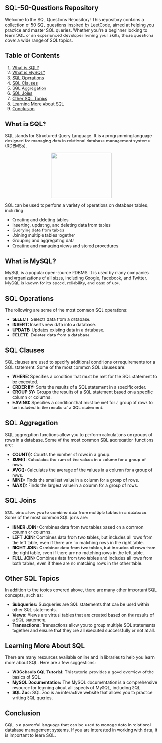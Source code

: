 ## SQL-50-Questions Repository

Welcome to the SQL Questions Repository! This repository contains a collection of 50 SQL questions inspired by LeetCode, aimed at helping you practice and master SQL queries. Whether you're a beginner looking to learn SQL or an experienced developer honing your skills, these questions cover a wide range of SQL topics.

## Table of Contents

1. [What is SQL?](#what-is-sql)
2. [What is MySQL?](#what-is-mysql)
3. [SQL Operations](#sql-operations)
4. [SQL Clauses](#sql-clauses)
5. [SQL Aggregation](#sql-aggregation)
6. [SQL Joins](#sql-joins)
7. [Other SQL Topics](#other-sql-topics)
8. [Learning More About SQL](#learning-more-about-sql)
9. [Conclusion](#conclusion)

## What is SQL?

SQL stands for Structured Query Language. It is a programming language designed for managing data in relational database management systems (RDBMSs). 

<p align="center">
  <img src="https://github.com/bhartik021/SQL-50-LeetCode/assets/75694208/09a6e8f5-24f3-461c-a2ab-401e0d8825a7" height="150px" width="200px">
</p>

SQL can be used to perform a variety of operations on database tables, including:
* Creating and deleting tables
* Inserting, updating, and deleting data from tables
* Querying data from tables
* Joining multiple tables together
* Grouping and aggregating data
* Creating and managing views and stored procedures

## What is MySQL?

MySQL is a popular open-source RDBMS. It is used by many companies and organizations of all sizes, including Google, Facebook, and Twitter. MySQL is known for its speed, reliability, and ease of use.

## SQL Operations

The following are some of the most common SQL operations:

* **SELECT:** Selects data from a database.
* **INSERT:** Inserts new data into a database.
* **UPDATE:** Updates existing data in a database.
* **DELETE:** Deletes data from a database.

## SQL Clauses

SQL clauses are used to specify additional conditions or requirements for a SQL statement. Some of the most common SQL clauses are:

* **WHERE:** Specifies a condition that must be met for the SQL statement to be executed.
* **ORDER BY:** Sorts the results of a SQL statement in a specific order.
* **GROUP BY:** Groups the results of a SQL statement based on a specific column or columns.
* **HAVING:** Specifies a condition that must be met for a group of rows to be included in the results of a SQL statement.

## SQL Aggregation

SQL aggregation functions allow you to perform calculations on groups of rows in a database. Some of the most common SQL aggregation functions are:

* **COUNT():** Counts the number of rows in a group.
* **SUM():** Calculates the sum of the values in a column for a group of rows.
* **AVG():** Calculates the average of the values in a column for a group of rows.
* **MIN():** Finds the smallest value in a column for a group of rows.
* **MAX():** Finds the largest value in a column for a group of rows.

## SQL Joins

SQL joins allow you to combine data from multiple tables in a database. Some of the most common SQL joins are:

* **INNER JOIN:** Combines data from two tables based on a common column or columns.
* **LEFT JOIN:** Combines data from two tables, but includes all rows from the left table, even if there are no matching rows in the right table.
* **RIGHT JOIN:** Combines data from two tables, but includes all rows from the right table, even if there are no matching rows in the left table.
* **FULL JOIN:** Combines data from two tables and includes all rows from both tables, even if there are no matching rows in the other table.

## Other SQL Topics

In addition to the topics covered above, there are many other important SQL concepts, such as:

* **Subqueries:** Subqueries are SQL statements that can be used within other SQL statements.
* **Views:** Views are virtual tables that are created based on the results of a SQL statement.
* **Transactions:** Transactions allow you to group multiple SQL statements together and ensure that they are all executed successfully or not at all.

## Learning More About SQL

There are many resources available online and in libraries to help you learn more about SQL. Here are a few suggestions:

* **W3Schools SQL Tutorial:** This tutorial provides a good overview of the basics of SQL.
* **MySQL Documentation:** The MySQL documentation is a comprehensive resource for learning about all aspects of MySQL, including SQL.
* **SQL Zoo:** SQL Zoo is an interactive website that allows you to practice writing SQL queries.

## Conclusion

SQL is a powerful language that can be used to manage data in relational database management systems. If you are interested in working with data, it is important to learn SQL.
